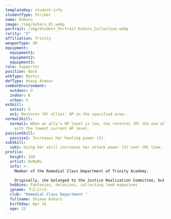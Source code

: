 ```yaml
---
templateKey: student-info
studentType: Striker
name: Koharu
image: /img/koharu_01.webp
portrait: /img/Student_Portrait_Koharu_Collection.webp
rarity: "3"
affiliation: Trinity
weaponType: SR
equipment:
  equipment1:
  equipment2:
  equipment3:
role: Supporter
position: Back
atkType: Mystic
defType: Heavy Armour
combatEnvironment:
  outdoor: D
  indoor: B
  urban: S
exSkill:
  exCost: 5
  ex1: Restores (M) allies' HP in the specified area.
normalSkill:
  normal1: When an ally's HP level is low, she restores (M) the one ally's HP
    with the lowest current HP level.
passiveSkill:
  passive1: Increases her healing power (S).
subSkill:
  sub1: Using her skill increases her attack power (S) over (M) time.
profile:
  height: 148
  artist: DoReMi
  info: >-
    Member of the Remedial Class Department of Trinity Academy.

    Originally, she belonged to the Justice Realization Committee, but her grades fell and she fell into a crisis of repeating a year and was forced to transfer to the remedial class department. She thinks she is an elitist, but in reality, she is too stupid to keep up with her schoolwork. She has a hobby of collecting lewd magazines and is often embarrassed to be alone with her fantasies about even the most trivial things.
  hobbies: Fantasies, delusions, collecting lewd magazines
  jpname: 下江コハル
  club: "Remedial Class Department "
  fullname: Shimoe Koharu
  birthday: Apr 16
  age: 15
---
```

